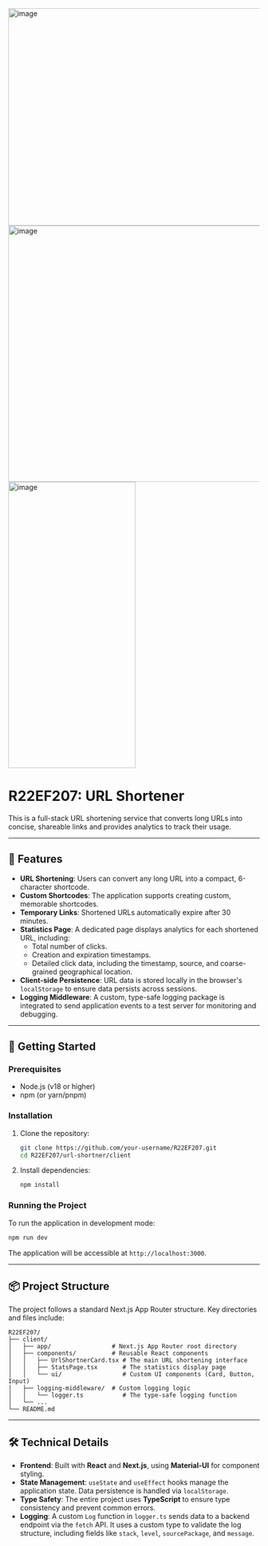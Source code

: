 <img width="1002" height="436" alt="image" src="https://github.com/user-attachments/assets/1d734f92-f5ce-45e2-afaf-10ec7949f5c5" />
<img width="1030" height="514" alt="image" src="https://github.com/user-attachments/assets/64ae59ba-7835-4742-a13c-0734ba5555de" />
<img width="255" height="574" alt="image" src="https://github.com/user-attachments/assets/d0c3e8bc-708b-461d-b8d4-03f686611465" />

# R22EF207: URL Shortener

This is a full-stack URL shortening service that converts long URLs into concise, shareable links and provides analytics to track their usage.

-----

## 🌟 Features

  * **URL Shortening**: Users can convert any long URL into a compact, 6-character shortcode.
  * **Custom Shortcodes**: The application supports creating custom, memorable shortcodes.
  * **Temporary Links**: Shortened URLs automatically expire after 30 minutes.
  * **Statistics Page**: A dedicated page displays analytics for each shortened URL, including:
      * Total number of clicks.
      * Creation and expiration timestamps.
      * Detailed click data, including the timestamp, source, and coarse-grained geographical location.
  * **Client-side Persistence**: URL data is stored locally in the browser's `localStorage` to ensure data persists across sessions.
  * **Logging Middleware**: A custom, type-safe logging package is integrated to send application events to a test server for monitoring and debugging.

-----

## 🚀 Getting Started

### Prerequisites

  * Node.js (v18 or higher)
  * npm (or yarn/pnpm)

### Installation

1.  Clone the repository:

    ```bash
    git clone https://github.com/your-username/R22EF207.git
    cd R22EF207/url-shortner/client
    ```

2.  Install dependencies:

    ```bash
    npm install
    ```

### Running the Project

To run the application in development mode:

```bash
npm run dev
```

The application will be accessible at `http://localhost:3000`.

-----

## 📦 Project Structure

The project follows a standard Next.js App Router structure. Key directories and files include:

```
R22EF207/
├── client/
│   ├── app/                 # Next.js App Router root directory
│   ├── components/          # Reusable React components
│   │   ├── UrlShortnerCard.tsx # The main URL shortening interface
│   │   ├── StatsPage.tsx       # The statistics display page
│   │   └── ui/                 # Custom UI components (Card, Button, Input)
│   ├── logging-middleware/  # Custom logging logic
│   │   └── logger.ts           # The type-safe logging function
│   └── ...
└── README.md
```

-----

## 🛠️ Technical Details

  * **Frontend**: Built with **React** and **Next.js**, using **Material-UI** for component styling.
  * **State Management**: `useState` and `useEffect` hooks manage the application state. Data persistence is handled via `localStorage`.
  * **Type Safety**: The entire project uses **TypeScript** to ensure type consistency and prevent common errors.
  * **Logging**: A custom `Log` function in `logger.ts` sends data to a backend endpoint via the `fetch` API. It uses a custom type to validate the log structure, including fields like `stack`, `level`, `sourcePackage`, and `message`.
